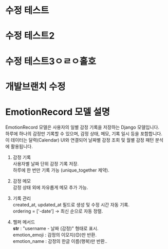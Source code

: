 # 수정 테스트
# 수정 테스트2
# 수정 테스트3ㅇㄹㅇ홀호
# 개발브랜치 수정
# EmotionRecord 모델 설명
EmotionRecord 모델은 사용자의 일별 감정 기록을 저장하는 Django 모델입니다.<br>
하루에 하나의 감정만 기록할 수 있으며, 감정 상태, 메모, 기록 일시 등을 포함합니다.<br>
이 데이터는 달력(Calendar) UI와 연결되어 날짜별 감정 조회 및 월별 감정 패턴 분석에 활용됩니다.<br>

1. 감정 기록<br>
사용자별 날짜 단위 감정 기록 저장.<br>
하루에 한 번만 기록 가능 (unique_together 제약).<br>

2. 감정 메모<br>
감정 상태 외에 자유롭게 메모 추가 가능.<br>

3. 기록 관리<br>
created_at, updated_at 필드로 생성 및 수정 시간 자동 기록.<br>
ordering = ['-date'] → 최신 순으로 자동 정렬.<br>

4. 헬퍼 메서드<br>
__str__ : "username - 날짜 (감정)" 형태로 표시.<br>
emotion_emoji : 감정의 이모지(😊)만 반환.<br>
emotion_name : 감정의 한글 이름(행복)만 반환..
